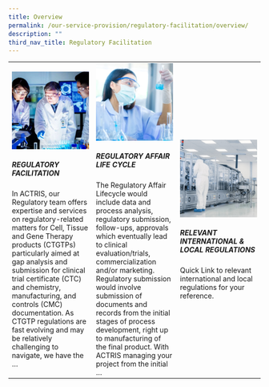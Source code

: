 ```yaml
---
title: Overview
permalink: /our-service-provision/regulatory-facilitation/overview/
description: ""
third_nav_title: Regulatory Facilitation
---
```

<table>
    <tbody>
        <tr height="350px">
            <td style="width:33%">
							<a href="/our-service-provision/regulatory-facilitation/regulatory-facilitation/">
                <img src="/images/Our%20Service%20Provision/service-1-1.jpg">
							</a>
							<div><h5>REGULATORY FACILITATION</h5></div>
                In ACTRIS, our Regulatory team offers expertise and services on regulatory-related matters for Cell, Tissue and Gene Therapy products (CTGTPs) particularly aimed at gap analysis and submission for clinical trial certificate (CTC) and chemistry, manufacturing, and controls (CMC) documentation. As CTGTP regulations are fast evolving and may be relatively challenging to navigate, we have the …
            </td>
            <td style="width:33%">
							<a href="/our-service-provision/regulatory-facilitation/regulatory-affair-life-cycle/">
                <img src="/images/Our%20Service%20Provision/shutterstock_1190376445.jpg">
							</a>
							<div><h5>REGULATORY AFFAIR LIFE CYCLE</h5></div>
                The Regulatory Affair Lifecycle would include data and process analysis, regulatory submission, follow-ups, approvals which eventually lead to clinical evaluation/trials, commercialization and/or marketing. Regulatory submission would involve submission of documents and records from the initial stages of process development, right up to manufacturing of the final product. With ACTRIS managing your project from the initial …
            </td>
            <td style="width:33%">
							<a href="/our-service-provision/regulatory-facilitation/relevant-international-local-regulations/">
                <img src="/images/Our%20Service%20Provision/shutterstock_1268263936.jpg">
							</a>
							<div><h5>RELEVANT INTERNATIONAL &amp; LOCAL REGULATIONS</h5></div>
                Quick Link to relevant international and local regulations for your reference.
            </td>
        </tr>
    </tbody>
</table>